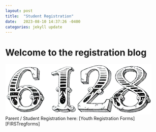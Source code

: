 ```yaml
---
layout: post
title:  "Student Registration"
date:   2023-08-10 14:37:26 -0400
categories: jekyll update
---
```

# Welcome to the registration blog
<img src="/_assets/images/6128.png" alt="Logo">
Parent / Student Registration here: [Youth Registration Forms][FIRSTregforms]

[FIRSTregforms]: https://www.firstinspires.org/resource-library/youth-registration-system
